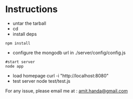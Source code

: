# Instructions

* untar the tarball
* cd <untarred-directory>
* install deps
```
npm install
```

* configure the mongodb url in ./server/config/config.js
```
#start server
node app
```

+ load homepage
  curl -i "http://localhost:8080"
+ test server
  node test/test.js

For any issue, please email me at : amit.handa@gmail.com
